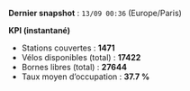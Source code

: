 **Dernier snapshot** : `13/09 00:36` (Europe/Paris)

**KPI (instantané)**

- Stations couvertes : **1471**
- Vélos disponibles (total) : **17422**
- Bornes libres (total) : **27644**
- Taux moyen d’occupation : **37.7 %**
